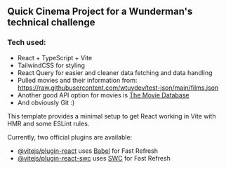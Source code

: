 ## Quick Cinema Project for a Wunderman's technical challenge

### Tech used:
- React + TypeScript + Vite
- TailwindCSS for styling
- React Query for easier and cleaner data fetching and data handling
- Pulled movies and their information from: https://raw.githubusercontent.com/wtuydev/test-json/main/films.json
- Another good API option for movies is [The Movie Database ]((https://www.themoviedb.org/))
- And obviously Git :)




This template provides a minimal setup to get React working in Vite with HMR and some ESLint rules.

Currently, two official plugins are available:

- [@vitejs/plugin-react](https://github.com/vitejs/vite-plugin-react/blob/main/packages/plugin-react/README.md) uses [Babel](https://babeljs.io/) for Fast Refresh
- [@vitejs/plugin-react-swc](https://github.com/vitejs/vite-plugin-react-swc) uses [SWC](https://swc.rs/) for Fast Refresh
